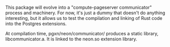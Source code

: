 This package will evolve into a "compute-pageserver communicator"
process and machinery. For now, it's just a dummy that doesn't do
anything interesting, but it allows us to test the compilation and
linking of Rust code into the Postgres extensions.

At compilation time, pgxn/neon/communicator/ produces a static
library, libcommunicator.a. It is linked to the neon.so extension
library.
